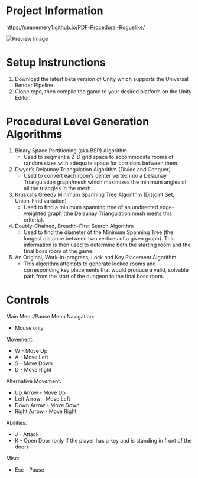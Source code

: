 # Project Information
https://seanemery1.github.io/PDF-Procedural-Roguelike/

![Preview Image](https://seanemery1.github.io/PDF-Procedural-Roguelike/Images/previewBossfight.png)

# Setup Instrunctions
1. Download the latest beta version of Unity which supports the Universal Render Pipeline.
2. Clone repo, then compile the game to your desired platform on the Unity Editor.

# Procedural Level Generation Algorithms
1. Binary Space Partitioning (aka BSP) Algorithm
   - Used to segment a 2-D grid space to accommodate rooms of random sizes with adequate space for corridors between them.
2. Dwyer’s Delaunay Triangulation Algorithm (Divide and Conquer)
   - Used to convert each room’s center vertex into a Delaunay Triangulation graph/mesh which maximizes the minimum angles of all the triangles in the mesh.
3. Kruskal’s Greedy Minimum Spanning Tree Algorithm (Disjoint Set, Union-Find variation)
   - Used to find a minimum spanning tree of an undirected edge-weighted graph (the Delaunay Triangulation mesh meets this criteria).
4. Doubly-Chained, Breadth-First Search Algorithm
   - Used to find the diameter of the Minimum Spanning Tree (the longest distance between two vertices of a given graph). This information is then used to determine both the starting room and the final boss room of the game.
5. An Original, Work-in-progress, Lock and Key Placement Algorithm.
   - This algorithm attempts to generate locked rooms and corresponding key placements that would produce a valid, solvable path from the start of the dungeon to the final boss room.

# Controls
Main Menu/Pause Menu Navigation:

- Mouse only

Movement:
- W - Move Up
- A - Move Left
- S - Move Down
- D - Move Right

Alternative Movement:
- Up Arrow - Move Up
- Left Arrow  - Move Left
- Down Arrow - Move Down
- Right Arrow - Move Right


Abilities:
- J - Attack
- K - Open Door (only if the player has a key and is standing in front of the door)


Misc:
- Esc - Pause
